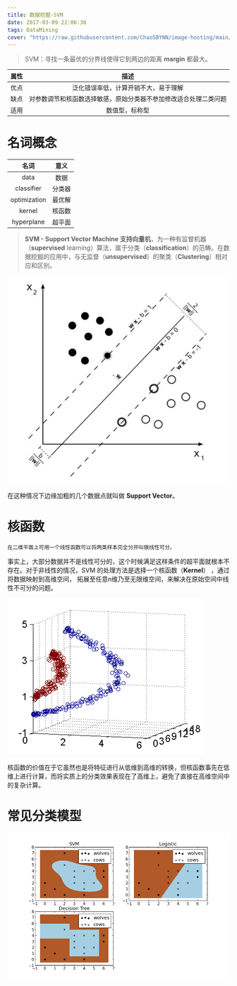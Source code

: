 ```yaml
---
title: 数据挖掘-SVM
date: 2017-03-09 22:06:30
tags: DataMining
cover: "https://raw.githubusercontent.com/ChaoSBYNN/image-hosting/main/program/datamining.jpeg"
---
```


> SVM：寻找一条最优的分界线使得它到两边的距离 **margin** 都最大。

|属性|描述|
|:---:|:---:|
|优点|泛化错误率低，计算开销不大，易于理解|
|缺点|对参数调节和核函数选择敏感，原始分类器不参加修改适合处理二类问题|
|适用|数值型，标称型|

# 名词概念

|名词|意义|
|:---:|:---:|
|data|数据|
|classifier|分类器|
|optimization|最优解|
|kernel|核函数|
|hyperplane|超平面|

> **SVM - Support Vector Machine 支持向量机**，为一种有监督机器（**supervised** learning）算法，属于分类（**classification**）的范畴。在数据挖掘的应用中，与无监督（**unsupervised**）的聚类（**Clustering**）相对应和区别。

![](https://raw.githubusercontent.com/ChaoSBYNN/image-hosting/main/program/2017/2017_03_07_1.jpg)

在这种情况下边缘加粗的几个数据点就叫做 **Support Vector**。

# 核函数

	在二维平面上可用一个线性函数可以将两类样本完全分开叫做线性可分。

事实上，大部分数据并不是线性可分的，这个时候满足这样条件的超平面就根本不存在。对于非线性的情况，SVM 的处理方法是选择一个核函数（**Kernel**） ，通过将数据映射到高维空间，
拓展至任意n维乃至无限维空间，来解决在原始空间中线性不可分的问题。

![](https://raw.githubusercontent.com/ChaoSBYNN/image-hosting/main/program/2017/2017_03_07_3.gif)

核函数的价值在于它虽然也是将特征进行从低维到高维的转换，但核函数事先在低维上进行计算，而将实质上的分类效果表现在了高维上，避免了直接在高维空间中的复杂计算。

# 常见分类模型

![](https://raw.githubusercontent.com/ChaoSBYNN/image-hosting/main/program/2017/2017_03_07_2.png)
